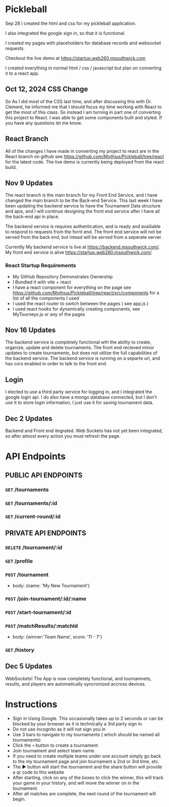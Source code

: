 # Pickleball
 
 Sep 28
 I created the html and css for my pickleball application.

I also integrated the google sign in, so that it is functional. 

I created my pages with placeholders for database records and websocket requests. 

Checkout the live demo at
https://startup.web260.msouthwick.com

I created everything in normal html / css / javascript but plan on converting it to a react app.

## Oct 12, 2024 CSS Change
So As I did most of the CSS last time, and after discussing this with Dr. Clement, he informed me that I should focus my time working with React to get the most of this class. So instead I am turning in part one of converting this project to React. I was able to get some components built and styled. If you have any questions let me know.

## React Branch
All of the changes I have made in converting my project to react are in the React branch on github see https://github.com/Mythius/Pickleball/tree/react for the latest code.
The live demo is currently being deployed from the react build. 

## Nov 9 Updates
The react branch is the main branch for my Front End Service, and I have changed the main branch to be the Back-end Service. This last week I have been updating the backend service to have the Tournament Data structure and apis, and I will continue designing the front end service after I have all the back-end api in place. 

The backend service is requires authentication, and is ready and availiable to respond to requests from the fornt end. The front end service will not be served from the back end, but intead will be served from a seperate server. 

Currently My backend service is live at https://backend.msouthwick.com/. 
My front end service is alive https://startup.web260.msouthwick.com/

### React Startup Requirements
- My GitHub Repository Demonstrates Ownership
- I Bundled it with vite + react
- I have a react component for everything on the page see https://github.com/Mythius/Pickleball/tree/react/src/components for a list of all the components I used
- I used the react router to switch between the pages ( see app.js )
- I used react hooks for dynamically creating components, see MyTourneys.js or any of the pages


## Nov 16 Updates
The backend service is completely functional wth the ability to create, organize, update and delete tournaments.
The front end recieved minor updates to create tournaments, but does not utilize the full capabilities of the backend service.
The backend service is running on a separte url, and has cors enabled in order to talk to the front end. 

## Login
I elected to use a third party service for logging in, and I integrated the google login api. I do also have a mongo database connected, but I don't use it to store login information, I just use it for saving tournament data. 

## Dec 2 Updates
Backend and Front end itegrated. Web Sockets has not yet been integrated, so after almost every action you must refresh the page. 

# API Endpoints
## PUBLIC API ENDPOINTS
### `GET` /tournaments
### `GET` /tournaments/:id
### `GET` /current-round/:id

## PRIVATE API ENDPOINTS
### `DELETE` /tournament/:id
### `GET` /profile
### `POST` /tournament 
- body: {name: 'My New Tournament'}
### `POST` /join-tournament/:id/:name
### `POST` /start-tournament/:id
### `POST` /matchResults/:matchId
- body: {winner:'Team Name', score: '11 - 7'}
### `GET` /history

## Dec 5 Updates
WebSockets! 
The App is now completely functional, and tournamnets, results, and players are automatically syncronized accross devices.

# Instructions
- Sign in Using Google. This occasionally takes up to 2 seconds or can be blocked by your browser as it is technically a 3rd party sign in.
- Do not use incognito as it will not sign you in
- Use 3 bars to navigate to my tournaments ( which should be named all tournaments)
- Click the `+` button to create a tournament
- Join tournament and select team name.
- If you need to create multiple teams under one account simply go back to the my tournament page and join tournament a 2nd or 3rd time, etc.
- The ▶️ button will start the tournament and the share button will provide a qr code to this website
- After starting, click on any of the boxes to click the winner, this will track your game in your history, and will move the winner on in the tournament.
- After all matches are complete, the next round of the tournament will begin.